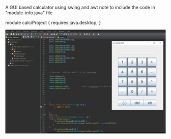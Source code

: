 A GUI based calculator using swing and awt
note to include the code in "module-info.java" file 

module calciProject {
	requires java.desktop;
}

![Image](./Calci_Output_img.png)



